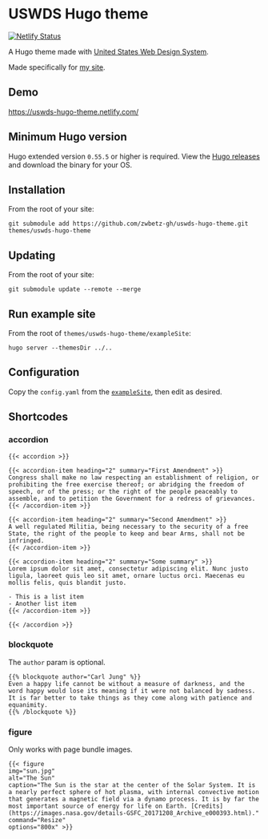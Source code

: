 # USWDS Hugo theme

[![Netlify Status](https://api.netlify.com/api/v1/badges/675e8c1c-bba0-4a89-8cb6-4e4706bae488/deploy-status)](https://app.netlify.com/sites/uswds-hugo-theme/deploys)

A Hugo theme made with [United States Web Design System](https://v2.designsystem.digital.gov/). 

Made specifically for [my site](https://zwbetz.com/).

## Demo

https://uswds-hugo-theme.netlify.com/

## Minimum Hugo version

Hugo extended version `0.55.5` or higher is required. View the [Hugo releases](https://github.com/gohugoio/hugo/releases) and download the binary for your OS.

## Installation

From the root of your site:

```
git submodule add https://github.com/zwbetz-gh/uswds-hugo-theme.git themes/uswds-hugo-theme
```

## Updating

From the root of your site:

```
git submodule update --remote --merge
```

## Run example site

From the root of `themes/uswds-hugo-theme/exampleSite`:

```
hugo server --themesDir ../..
```

## Configuration

Copy the `config.yaml` from the [`exampleSite`](https://github.com/zwbetz-gh/uswds-hugo-theme/tree/master/exampleSite), then edit as desired. 

## Shortcodes

### accordion

```
{{< accordion >}}

{{< accordion-item heading="2" summary="First Amendment" >}}
Congress shall make no law respecting an establishment of religion, or prohibiting the free exercise thereof; or abridging the freedom of speech, or of the press; or the right of the people peaceably to assemble, and to petition the Government for a redress of grievances.
{{< /accordion-item >}}

{{< accordion-item heading="2" summary="Second Amendment" >}}
A well regulated Militia, being necessary to the security of a free State, the right of the people to keep and bear Arms, shall not be infringed.
{{< /accordion-item >}}

{{< accordion-item heading="2" summary="Some summary" >}}
Lorem ipsum dolor sit amet, consectetur adipiscing elit. Nunc justo ligula, laoreet quis leo sit amet, ornare luctus orci. Maecenas eu mollis felis, quis blandit justo. 

- This is a list item
- Another list item
{{< /accordion-item >}}

{{< /accordion >}}
```

### blockquote

The `author` param is optional. 

```
{{% blockquote author="Carl Jung" %}}
Even a happy life cannot be without a measure of darkness, and the word happy would lose its meaning if it were not balanced by sadness. It is far better to take things as they come along with patience and equanimity.
{{% /blockquote %}}
```

### figure

Only works with page bundle images. 

```
{{< figure
img="sun.jpg" 
alt="The Sun" 
caption="The Sun is the star at the center of the Solar System. It is a nearly perfect sphere of hot plasma, with internal convective motion that generates a magnetic field via a dynamo process. It is by far the most important source of energy for life on Earth. [Credits](https://images.nasa.gov/details-GSFC_20171208_Archive_e000393.html)." 
command="Resize" 
options="800x" >}}
```
